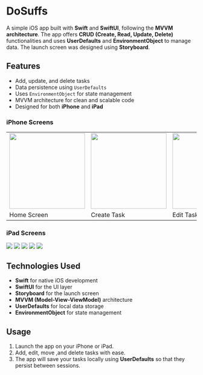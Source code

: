 
# DoSuffs

A simple iOS app built with **Swift** and **SwiftUI**, following the **MVVM architecture**. The app offers **CRUD (Create, Read, Update, Delete)** functionalities and uses **UserDefaults** and **EnvironmentObject** to manage data. The launch screen was designed using **Storyboard**.

## Features
- Add, update, and delete tasks
- Data persistence using `UserDefaults`
- Uses `EnvironmentObject` for state management
- MVVM architecture for clean and scalable code
- Designed for both **iPhone** and **iPad**

### iPhone Screens

<table>
  <tr>
    <td><img src="screenshots/15.png" alt="" width="200"/></td>
    <td><img src="screenshots/14.png" alt="" width="200"/></td>
    <td><img src="screenshots/13.png" alt="" width="200"/></td>
    <td><img src="screenshots/12.png" alt="" width="200"/></td>
    <td><img src="screenshots/11.png" alt="" width="200"/></td>
    <td><img src="screenshots/10.png" alt="" width="200"/></td>
    <td><img src="screenshots/9.png" alt="" width="200"/></td>
    <td><img src="screenshots/8.png" alt="" width="200"/></td>
    <td><img src="screenshots/7.png" alt="" width="200"/></td>
    <td><img src="screenshots/6.png" alt="" width="200"/></td>


  </tr>
  <tr>
    <td>Home Screen</td>
    <td>Create Task</td>
    <td>Edit Task</td>
  </tr>
</table>

### iPad Screens
![](screenshots/5.png) ![](screenshots/4.png) ![](screenshots/3.png) ![](screenshots/2.png)
![](screenshots/1.png)


## Technologies Used
- **Swift** for native iOS development
- **SwiftUI** for the UI layer
- **Storyboard** for the launch screen
- **MVVM (Model-View-ViewModel)** architecture
- **UserDefaults** for local data storage
- **EnvironmentObject** for state management

## Usage
1. Launch the app on your iPhone or iPad.
2. Add, edit, move ,and delete tasks with ease.
3. The app will save your tasks locally using **UserDefaults** so that they persist between sessions.
